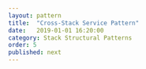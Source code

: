 ```yaml
---
layout: pattern
title:  "Cross-Stack Service Pattern"
date:   2019-01-01 16:20:00
category: Stack Structural Patterns
order: 5
published: next
---
```

